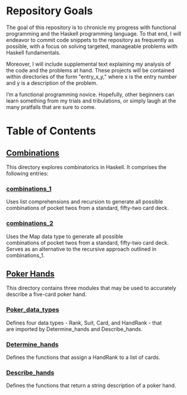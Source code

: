 # Repository Goals

The goal of this repository is to chronicle my progress with functional<br/>
programming and the Haskell programming language.  To that end, I will<br/>
endeavor to commit code snippets to the repository as frequently as<br/>
possible, with a focus on solving targeted, manageable problems with<br/>
Haskell fundamentals.<br/>

Moreover, I will include supplemental text explaining my analysis of<br/>
the code and the problems at hand.  These projects will be contained<br/>
within directories of the form "entry_x_y," where x is the entry number<br/>
and y is a description of the problem.<br/>

I’m a functional programming novice.  Hopefully, other beginners can<br/>
learn something from my trials and tribulations, or simply laugh at the<br/>
many pratfalls that are sure to come.<br/>

# Table of Contents

## [Combinations](/entry_1_combinations/)

This directory explores combinatorics in Haskell.  It comprises the<br/>
following entries:<br/>

### [combinations_1](/entry_1_combinations/combinations_1/)

Uses list comprehensions and recursion to generate all possible<br/>
combinations of pocket twos from a standard, fifty-two card deck.<br/>

### [combinations_2](/entry_1_combinations/combinations_2/)

Uses the Map data type to generate all possible<br/>
combinations of pocket twos from a standard, fifty-two card deck.<br/>
Serves as an alternative to the recursive approach outlined in<br/>
combinations_1.<br/>

## [Poker Hands](/entry_2_poker_hands/)
This directory contains three modules that may be used to accurately<br/>
describe a five-card poker hand.<br/>

### [Poker_data_types](/entry_2_poker_hands/Poker_data_types.hs)
Defines four data types - Rank, Suit, Card, and HandRank - that<br/>
are imported by Determine_hands and Describe_hands.<br/>

### [Determine_hands](/entry_2_poker_hands/Determine_hands.hs)
Defines the functions that assign a HandRank to a list of cards.<br/>

### [Describe_hands](/entry_2_poker_hands/Describe_hands.hs)
Defines the functions that return a string description of a poker hand.<br/>